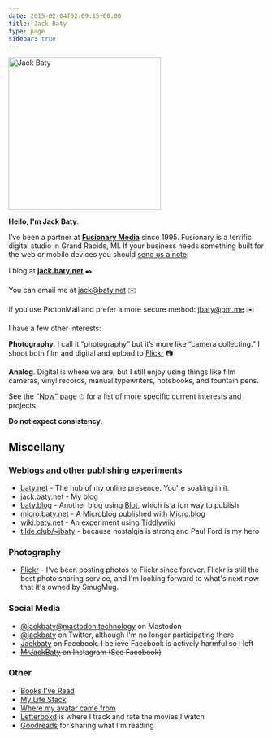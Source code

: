 ```yaml
---
date: 2015-02-04T02:09:15+00:00
title: Jack Baty
type: page
sidebar: true
---
```


<div id="your-host">
<img src="/img/jack-home.jpg" alt="Jack Baty" width="300" height="300" />
</div>

**Hello, I'm Jack Baty**.

I’ve been a partner at **[Fusionary Media](https://fusionary.com)** since 1995. Fusionary is a terrific digital studio in Grand Rapids, MI. If your business needs something built for the web or mobile devices you should [send us a note](mailto:info@fusionary.com).

I blog at **[jack.baty.net](https://jack.baty.net/)** ✒️

You can email me at [jack@baty.net](mailto:jack@baty.net) ✉️

If you use ProtonMail and prefer a more secure method: [jbaty@pm.me](mailto:jbaty@pm.me) ✉️

I have a few other interests:

**Photography**. I call it “photography” but it’s more like “camera collecting.” I shoot both film and digital and upload to [Flickr](https://flickr.com/photos/jbaty) 📷

**Analog**. Digital is where we are, but I still enjoy using things like film cameras, vinyl records, manual typewriters, notebooks, and fountain pens.

See the ["Now" page](https://baty.net/now) ⏱ for a list of more specific current interests and projects.

**Do not expect consistency**.

## Miscellany

### Weblogs and other publishing experiments

- [baty.net](https://www.baty.net/) - The hub of my online presence. You're soaking in it. 
- [jack.baty.net](https://jack.baty.net/) - My blog
- [baty.blog](https://www.baty.blog/) - Another blog using [Blot](https://blot.im), which is a fun way to publish
- [micro.baty.net](https://micro.baty.net/) - A Microblog published with [Micro.blog](https://micro.blog/)
- [wiki.baty.net](https://wiki.baty.net) - An experiment using [Tiddlywiki](https://tiddlywiki.com/)
- [tilde.club/~jbaty](http://tilde.club/~jbaty) - because nostalgia is strong and Paul Ford is my hero

### Photography

- [Flickr](https://flickr.com/photos/jbaty/) - I've been posting photos to Flickr since forever. Flickr is still the best photo sharing service, and I'm looking forward to what's next now that it's owned by SmugMug.

### Social Media

- [@jackbaty@mastodon.technology](https://mastodon.technology/@jackbaty) on Mastodon
- [@jackbaty](https://twitter.com/jackbaty) on Twitter, although I'm no longer participating there 
- ~~[Jackbaty](https://www.facebook.com/jackbaty) on Facebook. I believe Facebook is actively harmful so I left~~
- ~~[MrJackBaty](https://www.instagram.com/mrjackbaty) on Instagram (See Facebook)~~


### Other

- [Books I've Read](/books)
- [My Life Stack](/lifestack/)
- [Where my avatar came from](/avatar/)
- [Letterboxd](https://letterboxd.com/jackbaty) is where I track and rate the movies I watch
- [Goodreads](https://goodreads.com/jackbaty) for sharing what I'm reading
